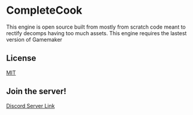 # CompleteCook
 
This engine is open source built from mostly from scratch code meant to rectify decomps having too much assets.
This engine requires the lastest version of Gamemaker
## License

[MIT](https://choosealicense.com/licenses/mit/)

## Join the server!
[Discord Server Link](https://discord.gg/httWKmg4Y5)
